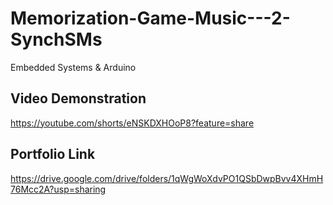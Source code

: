 # Memorization-Game-Music---2-SynchSMs

Embedded Systems & Arduino

## Video Demonstration

https://youtube.com/shorts/eNSKDXHOoP8?feature=share

## Portfolio Link

https://drive.google.com/drive/folders/1qWgWoXdvPO1QSbDwpBvv4XHmH76Mcc2A?usp=sharing
